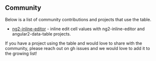 ## Community
Below is a list of community contributions and projects that use the table.

- [ng2-inline-editor](https://github.com/Caballerog/ng2-inline-editor/tree/master/demos/angular2-data-table) - inline edit cell values with ng2-inline-editor and angular2-data-table projects.

If you have a project using the table and would love to share with the community, please reach out on gh issues and we would love to add it to the growing list! 
